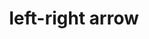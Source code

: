 ---
layout: smileys&emotion
title: left-right arrow
emoji: left_right_arrow
permalink: ↔.html
image: assets/img/3moji/left_right_arrow.png
---